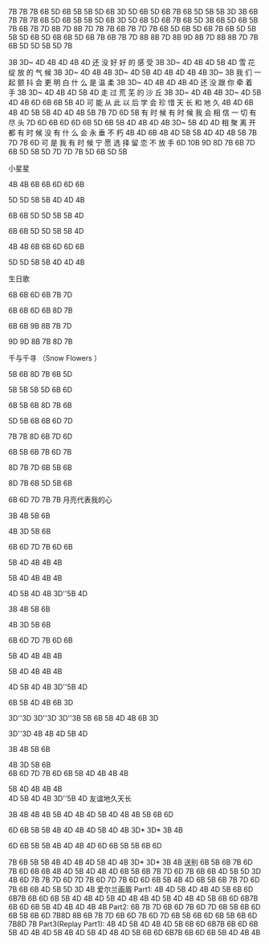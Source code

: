 7B 7B 7B 6B 5D 6B 5B 5B 5D 6B 3D
5D 6B 5D 6B 7B 6B 5D 5B 5B 3D 3B 6B
7B 7B 7B 6B 5D 6B 5B 5B 5D 6B 3D
5D 6B 5D 6B 7B 6B 5D 3B 6B 5D 6B 5B
7B 6B 7B 7D 8B 7D 8B 7D 7B 7B 6B 7B 7D 7B 6B
5D 6B 5D 6B 7B 6B 5D 5B 5B 5D 6B 5D
6B 6B 5D 6B 7B 6B 7B 7D 8B 8B 7D 8B 9D 8B 7D
8B 8B 7D 7B 6B 5D 5D 5B 5D 7B


3B 3D~ 4D 4B 4D 4B 4D
还 没 好 好 的 感 受
3B 3D~ 4D 4B 4D 5B 4D
雪 花 绽 放 的 气 候
3B 3D~ 4D 4B 4B 3D~ 4D 5B 4D 4B 4D 4B 4B 3D~ 3B
我 们 一 起 颤 抖 会 更 明 白 什 么 是 温 柔
3B 3D~ 4D 4B 4D 4B 4D
还 没 跟 你 牵 着 手
3B 3D~ 4D 4B 4D 5B 4D
走 过 荒 芜 的 沙 丘
3B 3D~ 4D 4B 4B 3D~ 4D 5B 4D 4B 6D 6B 6B 5B 4D
可 能 从 此 以 后 学 会 珍 惜 天 长 和 地 久
4B 4D 6B 4B 4D 5B 5B 4D 4D 4B 5B 7B 7D 6D 5B
有 时 候 有 时 候 我 会 相 信 一 切 有 尽 头
7D 6D 6B 6D 6D 6B 5D 6B 5B 4D 4B 4D 4B 3D~ 5B 4D 4D
相 聚 离 开 都 有 时 候 没 有 什 么 会 永 垂 不 朽
4B 4D 6B 4B 4D 5B 5B 4D 4D 4B 5B 7B 7D 7B 6D
可 是 我 有 时 候 宁 愿 选 择 留 恋 不 放 手
6D 10B 9D 8D 7B 6B 7D 6B 5D 5B 5D 7D 7D 7B 5D 6B 5D 5B

小星星 

4B 4B 6B 6B 6D 6D 6B 

5D 5D 5B 5B 4D 4D 4B 

6B 6B 5D 5D 5B 5B 4D 

6B 6B 5D 5D 5B 5B 4D 

4B 4B 6B 6B 6D 6D 6B 

5D 5D 5B 5B 4D 4D 4B

生日歌 

6B 6B 6D 6B 7B 7D 

6B 6B 6D 6B 8D 7B 

6B 6B 9B  8B 7B 7D

9D 9D 8B 7B 8D 7B

千与千寻 （Snow Flowers ）

5B 6B 8D 7B 6B 5D 

5B 5B 5B 5D 6B 6D 

6B 5B 6B 8D 7B 6B 

5D 5B 6B 6B 6D 7D 

7B 7B 8D 6B 7D 6D 

6B 5B 6B 7B  6D 7B 

8D 7B 7D 6B 5B 6B 

8D 7B 6B 5D 5B 6B 

6B 6D 7D 7B 7B
月亮代表我的心 

3B 4B 5B 6B      

4B 3D 5B 6B      

6B 6D 7D 7B 6D 6B 

5B 4D 4B 4B 4B 

5B 4D 4B 4B 4B

4D 5B 4D 4B 3D''5B 4D 

3B 4B 5B 6B

4B 3D 5B 6B    

6B 6D 7D 7B 6D 6B 

5B 4D 4B 4B 4B   

5B 4D 4B 4B 4B   

4D 5B 4D 4B 3D''5B 4D 

6B 5B 4D 4B 6B 3D  

3D''3D 3D''3D 3D''3B 5B 
6B 5B 4D 4B 6B 3D    

3D''3D 4B 4B 4D 5B 4D 

3B 4B 5B 6B    

4B 3D 5B 6B    
6B 6D 7D 7B 6D 6B 
5B 4D 4B 4B 4B

5B 4D 4B 4B 4B   
4D 5B 4D 4B 3D''5B 4D 
友谊地久天长 

3B 4B 4B 4B 5B 4D 4B 4D 5B 4D 4B 4B 5B 6B 6D 

6D 6B 5B 5B 4B 4D 4B 4D 5B 4D 4B 3D* 3D* 3B 4B 

6D 6B 5B 5B 4B 4D 4B 4D 6D 6B 5B 5B 6B 6D 

7B 6B 5B 5B 4B 4D 4B 4D 5B 4D 4B 3D* 3D* 3B 4B
送别
6B 5B 6B 7B 6D 7B 6D 6B 6B 4B 4D 5B 4D 4B 4D
6B 5B 6B 7B 7D 6D 7B 6B 6B 4D 5B 5D 3D 4B
6D 7B 7B 7D 6D 7D 7B 6D 7D 7B 6D 6D 6B 5B 4B 4D
6B 5B 6B 7B 7D 6D 7B 6B 6B 4D 5B 5D 3D 4B
爱尔兰画眉
Part1:
4B 4D 5B 4D 4B 4D 5B 6B 6D 6B7B 6B 6D 6B 5B 4D 4B 4D 5B 4D 4B
4B 4D 5B 4D 4B 4D 5B 6B 6D 6B7B 6B 6D 6B 5B 4D 4B 4D 4B 4B
Part2:
6B 7B 7D 6B 6D 7B 6D 7D 6B 5B 6B 6D 6B 5B 6B 6D 7B8D 8B
6B 7B 7D 6B 6D 7B 6D 7D 6B 5B 6B 6D 6B 5B 6B 6D 7B8D 7B
Part3(Replay Part1):
4B 4D 5B 4D 4B 4D 5B 6B 6D 6B7B 6B 6D 6B 5B 4D 4B 4D 5B
4B 4D 5B 4D 4B 4D 5B 6B 6D 6B7B 6B 6D 6B 5B 4D 4B 4B